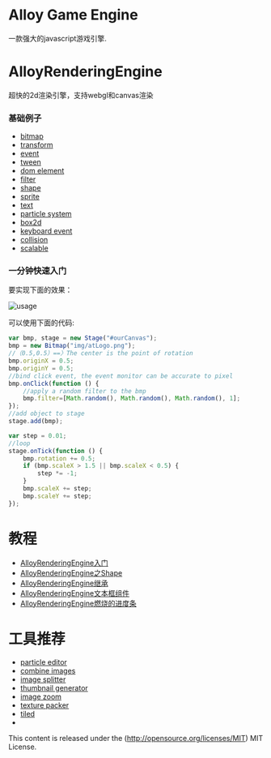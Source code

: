 Alloy Game Engine
=================

一款强大的javascript游戏引擎.

AlloyRenderingEngine
=================
超快的2d渲染引擎，支持webgl和canvas渲染

### 基础例子
* [bitmap](http://alloyteam.github.io/AlloyGameEngine/example/bitmap.html) 
* [transform](http://alloyteam.github.io/AlloyGameEngine/example/transform.html) 
* [event](http://alloyteam.github.io/AlloyGameEngine/example/event.html) 
* [tween](http://alloyteam.github.io/AlloyGameEngine/example/tween.html) 
* [dom element](http://alloyteam.github.io/AlloyGameEngine/example/domelement.html) 
* [filter](http://alloyteam.github.io/AlloyGameEngine/example/filter.html) 
* [shape](http://alloyteam.github.io/AlloyGameEngine/example/shape.html) 
* [sprite](http://alloyteam.github.io/AlloyGameEngine/example/sprite.html) 
* [text](http://alloyteam.github.io/AlloyGameEngine/example/text.html) 
* [particle system](http://alloyteam.github.io/AlloyGameEngine/example/particlesystem.html) 
* [box2d](http://alloyteam.github.io/AlloyGameEngine/example/box2d.html) 
* [keyboard event](http://alloyteam.github.io/AlloyGameEngine/example/keyboardevents.html) 
* [collision](http://alloyteam.github.io/AlloyGameEngine/example/collision.html) 
* [scalable](http://alloyteam.github.io/AlloyGameEngine/example/scalable.html)


### 一分钟快速入门
要实现下面的效果：

![usage](https://raw.githubusercontent.com/AlloyTeam/AlloyGameEngine/master/AlloyRenderingEngine/example/asset/img/usage2.gif)

可以使用下面的代码:

```javascript
var bmp, stage = new Stage("#ourCanvas");
bmp = new Bitmap("img/atLogo.png");
//（0.5,0.5）==〉The center is the point of rotation
bmp.originX = 0.5;
bmp.originY = 0.5;
//bind click event, the event monitor can be accurate to pixel
bmp.onClick(function () {
    //apply a random filter to the bmp
    bmp.filter=[Math.random(), Math.random(), Math.random(), 1];
});
//add object to stage
stage.add(bmp);

var step = 0.01;
//loop
stage.onTick(function () {
    bmp.rotation += 0.5;
    if (bmp.scaleX > 1.5 || bmp.scaleX < 0.5) {
        step *= -1;
    }
    bmp.scaleX += step;
    bmp.scaleY += step;
});
```

教程
=================
* [AlloyRenderingEngine入门](http://www.alloyteam.com/2015/04/6726/)
* [AlloyRenderingEngine之Shape](http://www.alloyteam.com/2015/04/alloyrenderingengine-zhi-shape/)
* [AlloyRenderingEngine继承](http://www.alloyteam.com/2015/04/alloyrenderingengine-ji-cheng/)
* [AlloyRenderingEngine文本框组件](http://www.alloyteam.com/2015/05/alloyrenderingengine-wen-ben-kuang-zu-jian/)
* [AlloyRenderingEngine燃烧的进度条](http://www.alloyteam.com/2015/05/alloyrenderingengine-ran-shao-di-jin-du-tiao/)

工具推荐
=================
* [particle editor](http://alloyteam.github.io/AlloyGameEngine/pe/)
* [combine images](http://kmdjs.github.io/combineimages/)
* [image splitter](http://kmdjs.github.io/imagesplitter/)
* [thumbnail generator](http://kmdjs.github.io/thumbnailgenerator/)
* [image zoom](http://kmdjs.github.io/zoom/)
* [texture packer](https://www.codeandweb.com/texturepacker)
* [tiled](http://www.mapeditor.org/)
* 
This content is released under the (http://opensource.org/licenses/MIT) MIT License.
